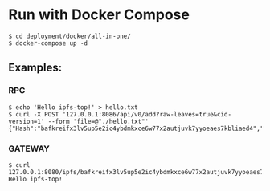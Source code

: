 # Run with Docker Compose
```
$ cd deployment/docker/all-in-one/
$ docker-compose up -d
```
## Examples:

### RPC
```
$ echo 'Hello ipfs-top!' > hello.txt
$ curl -X POST '127.0.0.1:8086/api/v0/add?raw-leaves=true&cid-version=1' --form 'file=@"./hello.txt"'
{"Hash":"bafkreifx3lv5up5e2ic4ybdmkxce6w77x2autjuvk7yyoeaes7kbliaed4","Name":"hello.txt","Size":"16"}
```
### GATEWAY
```
$ curl 127.0.0.1:8080/ipfs/bafkreifx3lv5up5e2ic4ybdmkxce6w77x2autjuvk7yyoeaes7kbliaed4
Hello ipfs-top!
```
